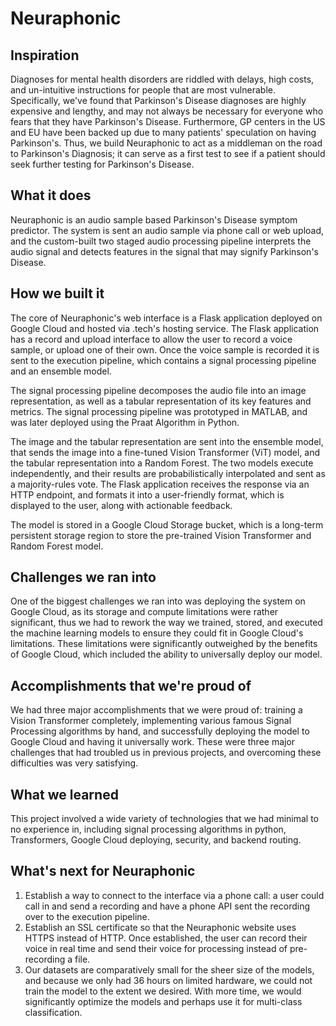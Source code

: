 # Neuraphonic

## Inspiration
Diagnoses for mental health disorders are riddled with delays, high costs, and un-intuitive instructions for people that are most vulnerable. Specifically, we've found that Parkinson's Disease diagnoses are highly expensive and lengthy, and may not always be necessary for everyone who fears that they have Parkinson's Disease. Furthermore, GP centers in the US and EU have been backed up due to many patients' speculation on having Parkinson's. Thus, we build Neuraphonic to act as a middleman on the road to Parkinson's Diagnosis; it can serve as a first test to see if a patient should seek further testing for Parkinson's Disease.

## What it does
Neuraphonic is an audio sample based Parkinson's Disease symptom predictor. The system is sent an audio sample via phone call or web upload, and the custom-built two staged audio processing pipeline interprets the audio signal and detects features in the signal that may signify Parkinson's Disease.

## How we built it
The core of Neuraphonic's web interface is a Flask application deployed on Google Cloud and hosted via .tech's hosting service. The Flask application has a record and upload interface to allow the user to record a voice sample, or upload one of their own. Once the voice sample is recorded it is sent to the execution pipeline, which contains a signal processing pipeline and an ensemble model. 

The signal processing pipeline decomposes the audio file into an image representation, as well as a tabular representation of its key features and metrics. The signal processing pipeline was prototyped in MATLAB, and was later deployed using the Praat Algorithm in Python. 

The image and the tabular representation are sent into the ensemble model, that sends the image into a fine-tuned Vision Transformer (ViT) model, and the tabular representation into a Random Forest. The two models execute independently, and their results are probabilistically interpolated and sent as a majority-rules vote. The Flask application receives the response via an HTTP endpoint, and formats it into a user-friendly format, which is displayed to the user, along with actionable feedback. 

The model is stored in a Google Cloud Storage bucket, which is a long-term persistent storage region to store the pre-trained Vision Transformer and Random Forest model.

## Challenges we ran into
One of the biggest challenges we ran into was deploying the system on Google Cloud, as its storage and compute limitations were rather significant, thus we had to rework the way we trained, stored, and executed the machine learning models to ensure they could fit in Google Cloud's limitations. These limitations were significantly outweighed by the benefits of Google Cloud, which included the ability to universally deploy our model.

## Accomplishments that we're proud of
We had three major accomplishments that we were proud of: training a Vision Transformer completely, implementing various famous Signal Processing algorithms by hand, and successfully deploying the model to Google Cloud and having it universally work. These were three major challenges that had troubled us in previous projects, and overcoming these difficulties was very satisfying. 

## What we learned
This project involved a wide variety of technologies that we had minimal to no experience in, including signal processing algorithms in python, Transformers, Google Cloud deploying, security, and backend routing.

## What's next for Neuraphonic
1. Establish a way to connect to the interface via a phone call: a user could call in and send a recording and have a phone API sent the recording over to the execution pipeline.
2. Establish an SSL certificate so that the Neuraphonic website uses HTTPS instead of HTTP. Once established, the user can record their voice in real time and send their voice for processing instead of pre-recording a file.
3. Our datasets are comparatively small for the sheer size of the models, and because we only had 36 hours on limited hardware, we could not train the model to the extent we desired. With more time, we would significantly optimize the models and perhaps use it for multi-class classification.